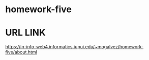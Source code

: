 # homework-five

# URL LINK

https://in-info-web4.informatics.iupui.edu/~mogalvez/homework-five/about.html
